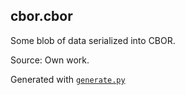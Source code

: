 <!--
SPDX-FileCopyrightText: 2021 KOLANICH

SPDX-License-Identifier: Unlicense
-->

## cbor.cbor

Some blob of data serialized into CBOR.

Source: Own work.

Generated with [`generate.py`](./generate.py)
